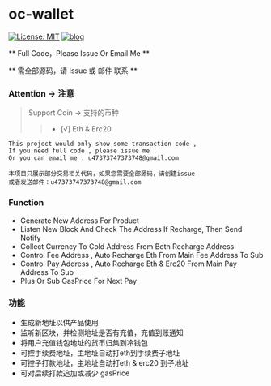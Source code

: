 # oc-wallet


[![License: MIT](https://img.shields.io/badge/License-MIT-brightgreen.svg)](https://github.com/oc-wallet/oc-walletblob/master/LICENSE)
[![blog](https://img.shields.io/badge/blog-@oc_wallet-brightgreen.svg)](https://github.com/oc-wallet/oc-wallet)

** Full Code，Please Issue Or Email Me **

** 需全部源码，请 Issue 或 邮件 联系 **

### Attention -> 注意

>  Support Coin -> 支持的币种
>> - [√] Eth & Erc20

 ```
 This project would only show some transaction code , 
 If you need full code , please issue me .
 Or you can email me : u47373747373748@gmail.com
 
 本项目只展示部分交易相关代码，如果您需要全部源码，请创建issue 
 或者发送邮件：u47373747373748@gmail.com
 ```

###  Function
- Generate New Address For Product
- Listen New Block And Check The Address If Recharge, Then Send Notify
- Collect Currency To Cold Address From Both Recharge Address
- Control Fee Address , Auto Recharge Eth From Main Fee Address To Sub
- Control Pay Address , Auto Recharge Eth & Erc20 From Main Pay Address To Sub
- Plus Or Sub GasPrice For Next Pay

###  功能
- 生成新地址以供产品使用
- 监听新区块，并检测地址是否有充值，充值到账通知
- 将用户充值钱包地址的货币归集到冷钱包
- 可控手续费地址，主地址自动打eth到手续费子地址
- 可控子打款地址，主地址自动打eth & erc20 到子地址
- 可对后续打款追加或减少 gasPrice